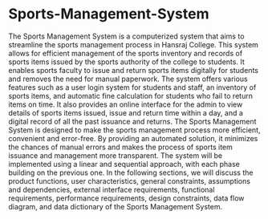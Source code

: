 # Sports-Management-System

The Sports Management System is a computerized system that aims to streamline the sports management process in Hansraj College. This system allows for efficient management of the sports inventory and records of sports items issued by the sports authority of the college to students. It enables sports faculty to issue and return sports items digitally for students and removes the need for manual paperwork.
The system offers various features such as a user login system for students and staff, an inventory of sports items, and automatic fine calculation for students who fail to return items on time. It also provides an online interface for the admin to view details of sports items issued, issue and return time within a day, and a digital record of all the past issuance and returns.
The Sports Management System is designed to make the sports management process more efficient, convenient and error-free. By providing an automated solution, it minimizes the chances of manual errors and makes the process of sports item issuance and management more transparent. The system will be implemented using a linear and sequential approach, with each phase building on the previous one.
In the following sections, we will discuss the product functions, user characteristics, general constraints, assumptions and dependencies, external interface requirements, functional requirements, performance requirements, design constraints, data flow diagram, and data dictionary of the Sports Management System.
